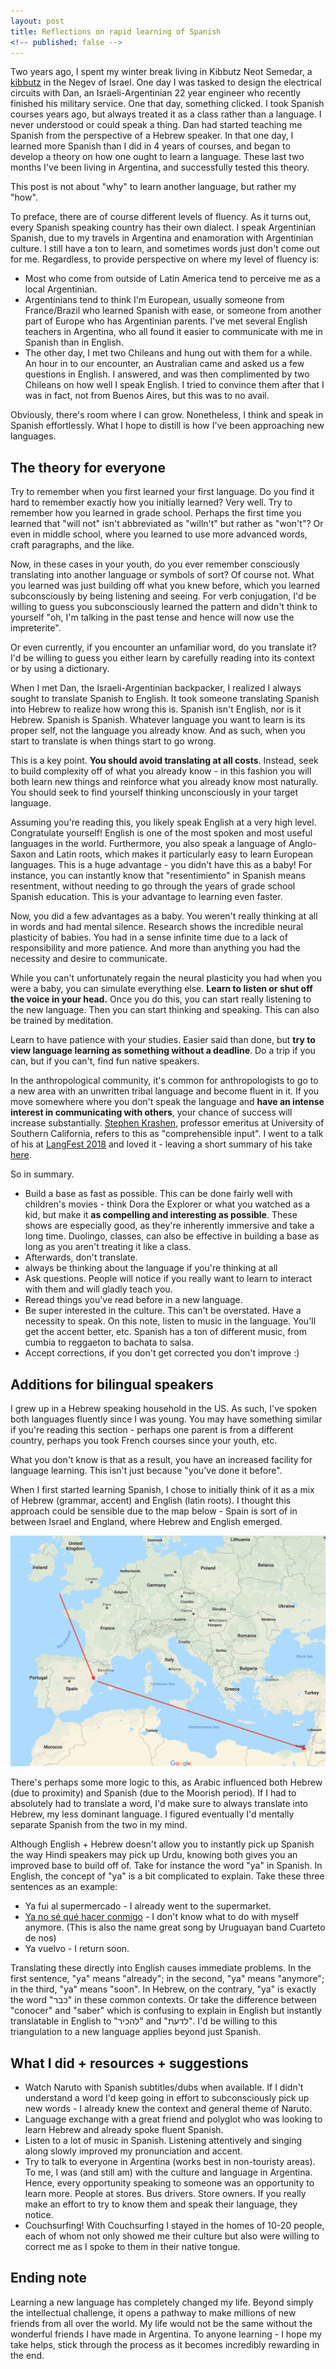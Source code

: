 ```yaml
---
layout: post
title: Reflections on rapid learning of Spanish
<!-- published: false -->
---
```


Two years ago, I spent my winter break living in Kibbutz Neot Semedar, a [kibbutz](https://en.wikipedia.org/wiki/Kibbutz) in the Negev of Israel. One day I was tasked to design the electrical circuits with Dan, an Israeli-Argentinian 22 year engineer who recently finished his military service. One that day, something clicked. I took Spanish courses years ago, but always treated it as a class rather than a language. I never understood or could speak a thing. Dan had started teaching me Spanish from the perspective of a Hebrew speaker. In that one day, I learned more Spanish than I did in 4 years of courses, and began to develop a theory on how one ought to learn a language. These last two months I've been living in Argentina, and successfully tested this theory.

This post is not about "why" to learn another language, but rather my "how".

To preface, there are of course different levels of fluency. As it turns out, every Spanish speaking country has their own dialect. I speak Argentinian Spanish, due to my travels in Argentina and enamoration with Argentinian culture. I still have a ton to learn, and sometimes words just don't come out for me. Regardless, to provide perspective on where my level of fluency is:
- Most who come from outside of Latin America tend to perceive me as a local Argentinian.
- Argentinians tend to think I'm European, usually someone from France/Brazil who learned Spanish with ease, or someone from another part of Europe who has Argentinian parents. I've met several English teachers in Argentina, who all found it easier to communicate with me in Spanish than in English.
- The other day, I met two Chileans and hung out with them for a while. An hour in to our encounter, an Australian came and asked us a few questions in English. I answered, and was then complimented by two Chileans on how well I speak English. I tried to convince them after that I was in fact, not from Buenos Aires, but this was to no avail.

Obviously, there's room where I can grow. Nonetheless, I think and speak in Spanish effortlessly. What I hope to distill is how I've been approaching new languages.

## The theory for everyone

Try to remember when you first learned your first language. Do you find it hard to remember exactly how you initially learned? Very well. Try to remember how you learned in grade school. Perhaps the first time you learned that "will not" isn't abbreviated as "willn't" but rather as "won't"? Or even in middle school, where you learned to use more advanced words, craft paragraphs, and the like.

Now, in these cases in your youth, do you ever remember consciously translating into another language or symbols of sort? Of course not. What you learned was just building off  what you knew before, which you learned subconsciously by being listening and seeing. For verb conjugation, I'd be willing to guess you subconsciously learned the pattern and didn't think to yourself "oh, I'm talking in the past tense and hence will now use the impreterite".

Or even currently, if you encounter an unfamiliar word, do you translate it? I'd be willing to guess you either learn by carefully reading into its context or by using a dictionary.

When I met Dan, the Israeli-Argentinian backpacker, I realized I always sought to translate Spanish to English. It took someone translating Spanish into Hebrew to realize how wrong this is. Spanish isn't English, nor is it Hebrew. Spanish is Spanish. Whatever language you want to learn is its proper self, not the language you already know. And as such, when you start to translate is when things start to go wrong.

This is a key point. **You should avoid translating at all costs**. Instead, seek to build complexity off of what you already know - in this fashion you will both learn new things and reinforce what you already know most naturally. You should seek to find yourself thinking unconsciously in your target language.

Assuming you're reading this, you likely speak English at a very high level. Congratulate yourself! English is one of the most spoken and most useful languages in the world. Furthermore, you also speak a language of Anglo-Saxon and Latin roots, which makes it particularly easy to learn European languages. This is a huge advantage - you didn't have this as a baby! For instance, you can instantly know that "resentimiento" in Spanish means resentment, without needing to go through the years of grade school Spanish education. This is your advantage to learning even faster.

Now, you did a few advantages as a baby. You weren't really thinking at all in words and had mental silence. Research shows the incredible neural plasticity of babies. You had in a sense infinite time due to a lack of responsibility and more patience. And more than anything you had the necessity and desire to communicate.

While you can't unfortunately regain the neural plasticity you had when you were a baby, you can simulate everything else. **Learn to listen or shut off the voice in your head.** Once you do this, you can start really listening to the new language. Then you can start thinking and speaking. This can also be trained by meditation.

Learn to have patience with your studies. Easier said than done, but **try to view language learning as something without a deadline**. Do a trip if you can, but if you can't, find fun native speakers.

In the anthropological community, it's common for anthropologists to go to a new area with an unwritten tribal language and become fluent in it. If you move somewhere where you don't speak the language and **have an intense interest in communicating with others**, your chance of success will increase substantially. [Stephen Krashen](https://en.wikipedia.org/wiki/Stephen_Krashen), professor emeritus at University of Southern California, refers to this as "comprehensible input". I went to a talk of his at [LangFest 2018](https://montreal.langfest.org/) and loved it - leaving a short summary of his take [here](http://www.sk.com.br/sk-krash.html).

So in summary.

- Build a base as fast as possible. This can be done fairly well with children's movies - think Dora the Explorer or what you watched as a kid, but make it **as compelling and interesting as possible**. These shows are especially good, as they're inherently immersive and take a long time. Duolingo, classes, can also be effective in building a base as long as you aren't treating it like a class.
- Afterwards, don't translate.
- always be thinking about the language if you're thinking at all
- Ask questions. People will notice if you really want to learn to interact with them and will gladly teach you.
- Reread things you've read before in a new language.
- Be super interested in the culture. This can't be overstated. Have a necessity to speak. On this note, listen to music in the language. You'll get the accent better, etc. Spanish has a ton of different music, from cumbia to reggaeton to bachata to salsa.
- Accept corrections, if you don't get corrected you don't improve :)


## Additions for bilingual speakers

I grew up in a Hebrew speaking household in the US. As such, I've spoken both languages fluently since I was young. You may have something similar if you're reading this section - perhaps one parent is from a different country, perhaps you took French courses since your youth, etc.

What you don't know is that as a result, you have an increased facility for language learning. This isn't just because "you've done it before".

When I first started learning Spanish, I chose to initially think of it as a mix of Hebrew (grammar, accent) and English (latin roots). I thought this approach could be sensible due to the map below - Spain is sort of in between Israel and England, where Hebrew and English emerged.

![Map of where languages originated from](/public/photos/engspis.png)

There's perhaps some more logic to this, as Arabic influenced both Hebrew (due to proximity) and Spanish (due to the Moorish period). If I had to absolutely had to translate a word, I'd make sure to always translate into Hebrew, my less dominant language.
I figured eventually I'd mentally separate Spanish from the two in my mind.

Although English + Hebrew doesn't allow you to instantly pick up Spanish the way Hindi speakers may pick up Urdu, knowing both gives you an improved base to build off of. Take for instance the word "ya" in Spanish. In English, the concept of "ya" is a bit complicated to explain. Take these three sentences as an example:
- Ya fui al supermercado - I already went to the supermarket.
- [Ya no sé qué hacer conmigo]() - I don't know what to do with myself anymore. (This is also the name great song by Uruguayan band Cuarteto de nos)
- Ya vuelvo - I return soon.

Translating these directly into English causes immediate problems. In the first sentence, "ya" means "already"; in the second, "ya" means "anymore"; in the third, "ya" means "soon". In Hebrew, on the contrary, "ya" is exactly the word "כבר" in these common contexts. Or take the difference between "conocer" and "saber" which is confusing to explain in English but instantly translatable in English to "להכיר" and "לדעת". I'd be willing to this triangulation to a new language applies beyond just Spanish.

## What I did + resources + suggestions

- Watch Naruto with Spanish subtitles/dubs when available. If I didn't understand a word I'd keep going in effort to subconsciously pick up new words - I already knew the context and general theme of Naruto.
- Language exchange with a great friend and polyglot who was looking to learn Hebrew and already spoke fluent Spanish.
- Listen to a lot of music in Spanish. Listening attentively and singing along slowly improved my pronunciation and accent.
- Try to talk to everyone in Argentina (works best in non-touristy areas). To me, I was (and still am) with the culture and language in Argentina. Hence, every opportunity speaking to someone was an opportunity to learn more. People at stores. Bus drivers. Store owners. If you really make an effort to try to know them and speak their language, they notice.
- Couchsurfing! With Couchsurfing I stayed in the homes of 10-20 people, each of whom not only showed me their culture but also were willing to correct me as I spoke to them in their native tongue.

## Ending note

Learning a new language has completely changed my life. Beyond simply the intellectual challenge, it opens a pathway to make millions of new friends from all over the world. My life would not be the same without the wonderful friends I have made in Argentina. To anyone learning - I hope my take helps, stick through the process as it becomes incredibly rewarding in the end.
